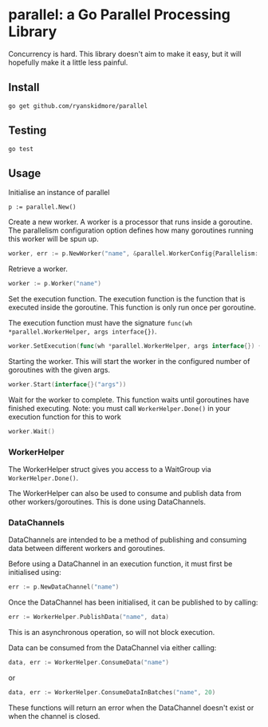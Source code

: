 # parallel: a Go Parallel Processing Library

Concurrency is hard. This library doesn't aim to make it easy, but it will hopefully make it a little less painful. 

## Install

`go get github.com/ryanskidmore/parallel`

## Testing

`go test`

## Usage

Initialise an instance of parallel

`p := parallel.New()`

Create a new worker. A worker is a processor that runs inside a goroutine. The parallelism configuration option defines how many goroutines running this worker will be spun up. 

```go
worker, err := p.NewWorker("name", &parallel.WorkerConfig{Parallelism: 1})
```

Retrieve a worker.

```go
worker := p.Worker("name")
```

Set the execution function. The execution function is the function that is executed inside the goroutine. This function is only run once per goroutine. 

The execution function must have the signature `func(wh *parallel.WorkerHelper, args interface{})`.

```go
worker.SetExecution(func(wh *parallel.WorkerHelper, args interface{}) { fmt.Println(args) })
```

Starting the worker. This will start the worker in the configured number of goroutines with the given args.

```go
worker.Start(interface{}("args"))
```

Wait for the worker to complete. This function waits until goroutines have finished executing. Note: you must call `WorkerHelper.Done()` in your execution function for this to work

```go
worker.Wait()
```

### WorkerHelper

The WorkerHelper struct gives you access to a WaitGroup via `WorkerHelper.Done()`.

The WorkerHelper can also be used to consume and publish data from other workers/goroutines. This is done using DataChannels.

### DataChannels

DataChannels are intended to be a method of publishing and consuming data between different workers and goroutines.

Before using a DataChannel in an execution function, it must first be initialised using:
```go
err := p.NewDataChannel("name")
```

Once the DataChannel has been initialised, it can be published to by calling:
```go
err := WorkerHelper.PublishData("name", data)
```
This is an asynchronous operation, so will not block execution.

Data can be consumed from the DataChannel via either calling:
```go
data, err := WorkerHelper.ConsumeData("name")
```
or
```go
data, err := WorkerHelper.ConsumeDataInBatches("name", 20)
```

These functions will return an error when the DataChannel doesn't exist or when the channel is closed.